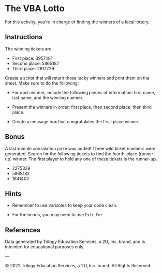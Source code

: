 # The VBA Lotto

For this activity, you're in charge of finding the winners of a local lottery.

## Instructions

The winning tickets are:

* First place: 3957481
* Second place: 5865187
* Third place: 2817729

Create a script that will return those lucky winners and print them on the sheet. Make sure to do the following:

* For each winner, include the following pieces of information: first name, last name, and the winning number. 

* Present the winners in order: first place, then second place, then third place.

* Create a message box that congratulates the first-place winner.

## Bonus

A last-minute consolation prize was added! Three wild ticket numbers were generated. Search for the following tickets to find the fourth-place (runner-up) winner. The first player to hold any one of these tickets is the runner-up. 

* 2275339
* 5868182
* 1841402

## Hints

* Remember to use variables to keep your code clean.

* For the bonus, you may need to use `Exit For`.

## References

Data generated by Trilogy Education Services, a 2U, Inc. brand, and is intended for educational purposes only. 


—

© 2022 Trilogy Education Services, a 2U, Inc. brand. All Rights Reserved.
